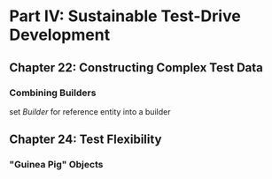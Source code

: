 # Part IV: Sustainable Test-Drive Development
## Chapter 22: Constructing Complex Test Data
### Combining Builders
set *Builder* for reference entity into a builder

## Chapter 24: Test Flexibility
### "Guinea Pig" Objects
